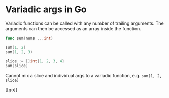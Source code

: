 # Variadic args in Go

Variadic functions can be called with any number of trailing arguments. The arguments can then be accessed as an array inside the function.
```go
func sum(nums ...int)

sum(1, 2)
sum(1, 2, 3)

slice := []int{1, 2, 3, 4}
sum(slice)
```

Cannot mix a slice and individual args to a variadic function, e.g. `sum(1, 2, slice)`

[[go]]